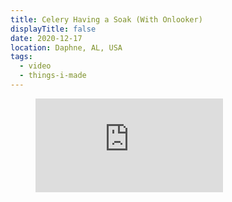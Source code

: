 ```yaml
---
title: Celery Having a Soak (With Onlooker)
displayTitle: false
date: 2020-12-17
location: Daphne, AL, USA
tags:
  - video
  - things-i-made
---
```

<figure class="align-none">
  <!-- <div class="ratio ratio--16x9"> -->
    <iframe 
        src="https://player.vimeo.com/video/493421979?loop=1&amp;autoplay=1&amp;muted=1"
        loading="lazy"
        frameborder="0"
        allow="autoplay; fullscreen"
        allowfullscreen
        style="aspect-ratio: 16 / 9;"></iframe>
  <!-- </div> -->
</figure>
